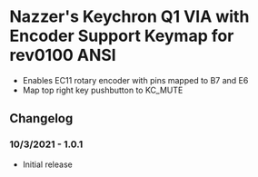 # Nazzer's Keychron Q1 VIA with Encoder Support Keymap for rev0100 ANSI

- Enables EC11 rotary encoder with pins mapped to B7 and E6
- Map top right key pushbutton to KC_MUTE

## Changelog

### 10/3/2021 - 1.0.1

- Initial release
